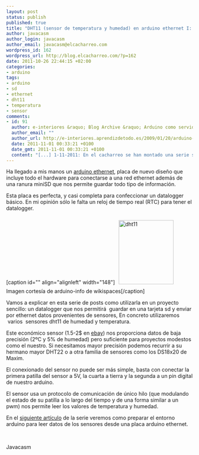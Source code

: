 ```yaml
--- 
layout: post
status: publish
published: true
title: "DHT11 (sensor de temperatura y humedad) en arduino ethernet I: introducci\xC3\xB3n"
author: javacasm
author_login: javacasm
author_email: javacasm@elcacharreo.com
wordpress_id: 162
wordpress_url: http://blog.elcacharreo.com/?p=162
date: 2011-10-26 22:44:15 +02:00
categories: 
- arduino
tags: 
- arduino
- sd
- ethernet
- dht11
- temperatura
- sensor
comments: 
- id: 91
  author: e-interiores &raquo; Blog Archive &raquo; Arduino como servidor web
  author_email: ""
  author_url: http://e-interiores.aprendizdetodo.es/2009/01/20/arduino-como-servidor-web/
  date: 2011-11-01 00:33:21 +0100
  date_gmt: 2011-11-01 00:33:21 +0100
  content: "[...] 1-11-2011: En el cacharreo se han montado una serie sobre este tema y promete ser muy [...]"
---
```

Ha llegado a mis manos un <a href="http://arduino.cc/en/Main/ArduinoBoardEthernet">arduino ethernet</a>, placa de nuevo diseño que incluye todo el hardware para conectarse a una red ethernet además de una ranura miniSD que nos permite guardar todo tipo de información.

Esta placa es perfecta, y casi completa para confeccionar un datalogger básico. En mi opinión sólo le falta un reloj de tiempo real (RTC) para tener el datalogger.

[caption id="" align="alignleft" width="148"]<a href="http://arduino-info.wikispaces.com/DHT11-Humidity-TempSensor"><img style="margin: 10px;" src="http://arduino-info.wikispaces.com/file/view/DHT11-HumidityTempVSG.jpg" alt="dht11" width="148" height="173" /></a> Imagen cortesía de arduino-info de wikispaces[/caption]

Vamos a explicar en esta serie de posts como utilizarla en un proyecto sencillo: un datalogger que nos permitirá  guardar en una tarjeta sd y enviar por ethernet datos provenientes de sensores, En concreto utilizaremos  varios  sensores dht11 de humedad y temperatura.

Este económico sensor (1.5-2$ en <a href="http://www.ebay.es/sch/i.html?_trkparms=65%253A12%257C66%253A2%257C39%253A1%257C72%253A1229&amp;rt=nc&amp;_nkw=dht11&amp;_trksid=p3286.c0.m14&amp;_sop=15&amp;_sc=1" target="_blank">ebay</a>) nos proporciona datos de baja precisión (2ºC y 5% de humedad) pero suficiente para proyectos modestos como el nuestro. Si necesitamos mayor precisión podemos recurrir a su hermano mayor DHT22 o a otra familia de sensores como los DS18x20 de Maxim.

El conexionado del sensor no puede ser más simple, basta con conectar la primera patilla del sensor a 5V, la cuarta a tierra y la segunda a un pin digital de nuestro arduino.

El sensor usa un protocolo de comunicación de único hilo (que modulando el estado de su patilla a lo largo del tiempo y de una forma similar a un pwm) nos permite leer los valores de temperatura y humedad.

En el <a href="http://blog.elcacharreo.com/2011/10/27/dht11-en-arduino-ethernet-2-preparando-el-entorno/">siguiente artículo</a> de la serie veremos como preparar el entorno arduino para leer datos de los sensores desde una placa arduino ethernet.

&nbsp;

Javacasm
